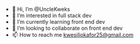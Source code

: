 - 👋 Hi, I’m @UncleKweks
- 👀 I’m interested in full stack dev
- 🌱 I’m currently learning front end dev
- 💞️ I’m looking to collaborate on front end dev
- 📫 How to reach me kwesiliokafor25@gmail.com

<!---
UncleKweks/UncleKweks is a ✨ special ✨ repository because its `README.md` (this file) appears on your GitHub profile.
You can click the Preview link to take a look at your changes.
--->
